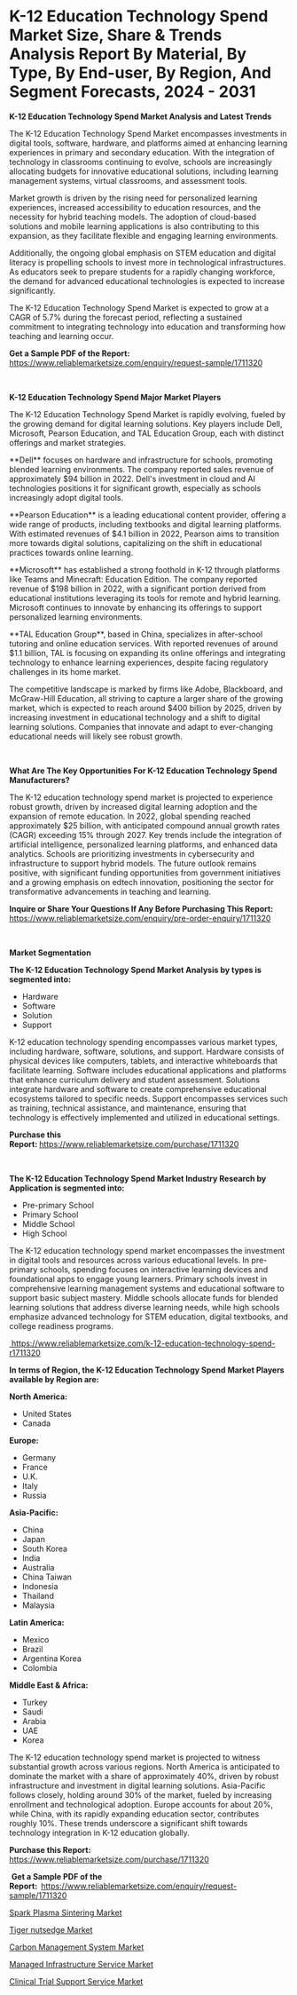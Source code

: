<p><h1>K-12 Education Technology Spend Market Size, Share & Trends Analysis Report By Material, By Type, By End-user, By Region, And Segment Forecasts, 2024 - 2031</h1></p><p><strong>K-12 Education Technology Spend Market Analysis and Latest Trends</strong></p>
<p><p>The K-12 Education Technology Spend Market encompasses investments in digital tools, software, hardware, and platforms aimed at enhancing learning experiences in primary and secondary education. With the integration of technology in classrooms continuing to evolve, schools are increasingly allocating budgets for innovative educational solutions, including learning management systems, virtual classrooms, and assessment tools.</p><p>Market growth is driven by the rising need for personalized learning experiences, increased accessibility to education resources, and the necessity for hybrid teaching models. The adoption of cloud-based solutions and mobile learning applications is also contributing to this expansion, as they facilitate flexible and engaging learning environments.</p><p>Additionally, the ongoing global emphasis on STEM education and digital literacy is propelling schools to invest more in technological infrastructures. As educators seek to prepare students for a rapidly changing workforce, the demand for advanced educational technologies is expected to increase significantly.</p><p>The K-12 Education Technology Spend Market is expected to grow at a CAGR of 5.7% during the forecast period, reflecting a sustained commitment to integrating technology into education and transforming how teaching and learning occur.</p></p>
<p><strong>Get a Sample PDF of the Report:&nbsp;</strong> <a href="https://www.reliablemarketsize.com/enquiry/request-sample/1711320?utm_campaign=1592&utm_medium=2&utm_source=Github&utm_content=ia&utm_term=22102024&utm_id=k-12-education-technology-spend">https://www.reliablemarketsize.com/enquiry/request-sample/1711320</a></p>
<p>&nbsp;</p>
<p><strong>K-12 Education Technology Spend Major Market Players</strong></p>
<p><p>The K-12 Education Technology Spend Market is rapidly evolving, fueled by the growing demand for digital learning solutions. Key players include Dell, Microsoft, Pearson Education, and TAL Education Group, each with distinct offerings and market strategies.</p><p>**Dell** focuses on hardware and infrastructure for schools, promoting blended learning environments. The company reported sales revenue of approximately $94 billion in 2022. Dell's investment in cloud and AI technologies positions it for significant growth, especially as schools increasingly adopt digital tools.</p><p>**Pearson Education** is a leading educational content provider, offering a wide range of products, including textbooks and digital learning platforms. With estimated revenues of $4.1 billion in 2022, Pearson aims to transition more towards digital solutions, capitalizing on the shift in educational practices towards online learning.</p><p>**Microsoft** has established a strong foothold in K-12 through platforms like Teams and Minecraft: Education Edition. The company reported revenue of $198 billion in 2022, with a significant portion derived from educational institutions leveraging its tools for remote and hybrid learning. Microsoft continues to innovate by enhancing its offerings to support personalized learning environments.</p><p>**TAL Education Group**, based in China, specializes in after-school tutoring and online education services. With reported revenues of around $1.1 billion, TAL is focusing on expanding its online offerings and integrating technology to enhance learning experiences, despite facing regulatory challenges in its home market.</p><p>The competitive landscape is marked by firms like Adobe, Blackboard, and McGraw-Hill Education, all striving to capture a larger share of the growing market, which is expected to reach around $400 billion by 2025, driven by increasing investment in educational technology and a shift to digital learning solutions. Companies that innovate and adapt to ever-changing educational needs will likely see robust growth.</p></p>
<p>&nbsp;</p>
<p><strong>What Are The Key Opportunities For K-12 Education Technology Spend Manufacturers?</strong></p>
<p><p>The K-12 education technology spend market is projected to experience robust growth, driven by increased digital learning adoption and the expansion of remote education. In 2022, global spending reached approximately $25 billion, with anticipated compound annual growth rates (CAGR) exceeding 15% through 2027. Key trends include the integration of artificial intelligence, personalized learning platforms, and enhanced data analytics. Schools are prioritizing investments in cybersecurity and infrastructure to support hybrid models. The future outlook remains positive, with significant funding opportunities from government initiatives and a growing emphasis on edtech innovation, positioning the sector for transformative advancements in teaching and learning.</p></p>
<p><strong>Inquire or Share Your Questions If Any Before Purchasing This Report:</strong> <a href="https://www.reliablemarketsize.com/enquiry/pre-order-enquiry/1711320?utm_campaign=1592&utm_medium=2&utm_source=Github&utm_content=ia&utm_term=22102024&utm_id=k-12-education-technology-spend">https://www.reliablemarketsize.com/enquiry/pre-order-enquiry/1711320</a></p>
<p>&nbsp;</p>
<p><strong>Market Segmentation</strong></p>
<p><strong>The K-12 Education Technology Spend Market Analysis by types is segmented into:</strong></p>
<p><ul><li>Hardware</li><li>Software</li><li>Solution</li><li>Support</li></ul></p>
<p><p>K-12 education technology spending encompasses various market types, including hardware, software, solutions, and support. Hardware consists of physical devices like computers, tablets, and interactive whiteboards that facilitate learning. Software includes educational applications and platforms that enhance curriculum delivery and student assessment. Solutions integrate hardware and software to create comprehensive educational ecosystems tailored to specific needs. Support encompasses services such as training, technical assistance, and maintenance, ensuring that technology is effectively implemented and utilized in educational settings.</p></p>
<p><strong>Purchase this Report:&nbsp;</strong><a href="https://www.reliablemarketsize.com/purchase/1711320?utm_campaign=1592&utm_medium=2&utm_source=Github&utm_content=ia&utm_term=22102024&utm_id=k-12-education-technology-spend">https://www.reliablemarketsize.com/purchase/1711320</a></p>
<p>&nbsp;</p>
<p><strong>The K-12 Education Technology Spend Market Industry Research by Application is segmented into:</strong></p>
<p><ul><li>Pre-primary School</li><li>Primary School</li><li>Middle School</li><li>High School</li></ul></p>
<p><p>The K-12 education technology spend market encompasses the investment in digital tools and resources across various educational levels. In pre-primary schools, spending focuses on interactive learning devices and foundational apps to engage young learners. Primary schools invest in comprehensive learning management systems and educational software to support basic subject mastery. Middle schools allocate funds for blended learning solutions that address diverse learning needs, while high schools emphasize advanced technology for STEM education, digital textbooks, and college readiness programs.</p></p>
<p><a href="https://www.reliablemarketsize.com/k-12-education-technology-spend-r1711320?utm_campaign=1592&utm_medium=2&utm_source=Github&utm_content=ia&utm_term=22102024&utm_id=k-12-education-technology-spend">&nbsp;https://www.reliablemarketsize.com/k-12-education-technology-spend-r1711320</a></p>
<p><strong>In terms of Region, the K-12 Education Technology Spend Market Players available by Region are:</strong></p>
<p>
    <p> <strong> North America: </strong>
        <ul>
            <li>United States</li>
            <li>Canada</li>
        </ul>
        </p> 
    <p> <strong> Europe: </strong>
        <ul>
            <li>Germany</li>
            <li>France</li>
            <li>U.K.</li>
            <li>Italy</li>
            <li>Russia</li>
        </ul>
        </p> 
    <p> <strong> Asia-Pacific: </strong>
        <ul>
            <li>China</li>
            <li>Japan</li>
            <li>South Korea</li>
            <li>India</li>
            <li>Australia</li>
            <li>China Taiwan</li>
            <li>Indonesia</li>
            <li>Thailand</li>
            <li>Malaysia</li>
        </ul>
        </p> 
    <p> <strong> Latin America: </strong>
        <ul>
            <li>Mexico</li>
            <li>Brazil</li>
            <li>Argentina Korea</li>
            <li>Colombia</li>
        </ul>
        </p> 
    <p> <strong> Middle East & Africa: </strong>
        <ul>
            <li>Turkey</li>
            <li>Saudi</li>
            <li>Arabia</li>
            <li>UAE</li>
            <li>Korea</li>
        </ul>
    </p>
    </p>
<p><p>The K-12 education technology spend market is projected to witness substantial growth across various regions. North America is anticipated to dominate the market with a share of approximately 40%, driven by robust infrastructure and investment in digital learning solutions. Asia-Pacific follows closely, holding around 30% of the market, fueled by increasing enrollment and technological adoption. Europe accounts for about 20%, while China, with its rapidly expanding education sector, contributes roughly 10%. These trends underscore a significant shift towards technology integration in K-12 education globally.</p></p>
<p><strong>Purchase this Report: </strong><a href="https://www.reliablemarketsize.com/purchase/1711320?utm_campaign=1592&utm_medium=2&utm_source=Github&utm_content=ia&utm_term=22102024&utm_id=k-12-education-technology-spend">https://www.reliablemarketsize.com/purchase/1711320</a></p>
<p>&nbsp;<strong>Get a Sample PDF of the Report:&nbsp;&nbsp;</strong><a href="https://www.reliablemarketsize.com/enquiry/request-sample/1711320?utm_campaign=1592&utm_medium=2&utm_source=Github&utm_content=ia&utm_term=22102024&utm_id=k-12-education-technology-spend">https://www.reliablemarketsize.com/enquiry/request-sample/1711320</a></p>
<p><strong></strong></p>
<p><p><a href="https://www.linkedin.com/pulse/deep-dive-spark-plasma-sintering-market-itstrends-segmentation-lwtbc?utm_campaign=1592&utm_medium=2&utm_source=Github&utm_content=ia&utm_term=22102024&utm_id=k-12-education-technology-spend">Spark Plasma Sintering Market</a></p><p><a href="https://github.com/FahadAhmed223/Market-Research-Report-List-1/blob/main/tiger-nutsedge-market.md?utm_campaign=1592&utm_medium=2&utm_source=Github&utm_content=ia&utm_term=22102024&utm_id=k-12-education-technology-spend">Tiger nutsedge Market</a></p><p><a href="https://www.linkedin.com/pulse/carbon-management-system-market-forecast-global-trends-nlvoe?utm_campaign=1592&utm_medium=2&utm_source=Github&utm_content=ia&utm_term=22102024&utm_id=k-12-education-technology-spend">Carbon Management System Market</a></p><p><a href="https://www.linkedin.com/pulse/managed-infrastructure-service-momentum-charting-147-cagr-59tfe?utm_campaign=1592&utm_medium=2&utm_source=Github&utm_content=ia&utm_term=22102024&utm_id=k-12-education-technology-spend">Managed Infrastructure Service Market</a></p><p><a href="https://www.linkedin.com/pulse/clinical-trial-support-service-market-investigation-industry-yfa9c?utm_campaign=1592&utm_medium=2&utm_source=Github&utm_content=ia&utm_term=22102024&utm_id=k-12-education-technology-spend">Clinical Trial Support Service Market</a></p></p>